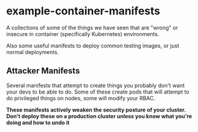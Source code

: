 # example-container-manifests

A collections of some of the things we have seen that are "wrong" or insecure in container (specifically Kubernetes) environments. 

Also some useful manifests to deploy common testing images, or just normal deployments. 

## Attacker Manifests

Several manifests that attempt to create things you probably don't want your devs to be able to do. Some of these create pods that will attempt to do privileged things on nodes, some will modify your RBAC. 

**These manifests actively weaken the security posture of your cluster. Don't deploy these on a production cluster unless you know what you're doing and how to undo it**